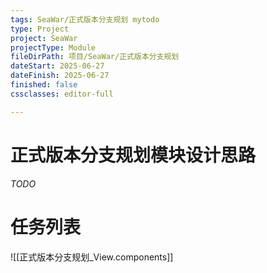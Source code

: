 ```yaml
---
tags: SeaWar/正式版本分支规划 mytodo
type: Project
project: SeaWar
projectType: Module
fileDirPath: 项目/SeaWar/正式版本分支规划
dateStart: 2025-06-27
dateFinish: 2025-06-27
finished: false
cssclasses: editor-full

---
```


# 正式版本分支规划模块设计思路
 *TODO*
 
# 任务列表
![[正式版本分支规划_View.components]]


